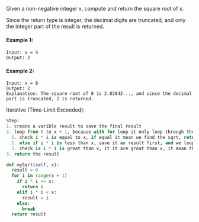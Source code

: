 Given a non-negative integer x, compute and return the square root of x.

Since the return type is integer, the decimal digits are truncated, and only the integer part of the result is returned.

#### Example 1:
```
Input: x = 4
Output: 2
```

#### Example 2:
```
Input: x = 8
Output: 2
Explanation: The square root of 8 is 2.82842..., and since the decimal part is truncated, 2 is returned.
```

Iterative (Time-Limit Exceeded):
```python
Step:
1. create a varible result to save the final result
2. loop from 0 to x + 1, because with for loop it only loop through the number before x
  1. check i * i is equal to x, if equal it mean we find the sqrt, return the i
  2. else if i * i is less than x, save it as result first, and we loop through the next i
  3. check is i * i is great than x, it it are great than x, it mean the preview number we save in the result are the answer
3. return the result

def mySqrt(self, x):
  result = 0
  for i in range(x + 1)
    if i * i == x:
      return i
    elif i * i < x:
      result = i
    else:
      break
  return result

```
